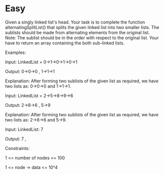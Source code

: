 # Easy

Given a singly linked list's head. Your task is to complete the function alternatingSplitList() that splits the given linked list into two smaller lists. The sublists should be made from alternating elements from the original list.
Note: 
The sublist should be in the order with respect to the original list.
Your have to return an array containing the both sub-linked lists.

Examples:

Input: LinkedList = 0->1->0->1->0->1

Output: 0->0->0 , 1->1->1

Explanation: After forming two sublists of the given list as required, we have two lists as: 0->0->0 and 1->1->1.

Input: LinkedList = 2->5->8->9->6

Output: 2->8->6 , 5->9

Explanation: After forming two sublists of the given list as required, we have two lists as: 2->8->6 and 5->9.

Input: LinkedList: 7 

Output: 7 , <empty linked list>


Constraints:

1 <= number of nodes <= 100

1 <= node -> data <= 10^4
